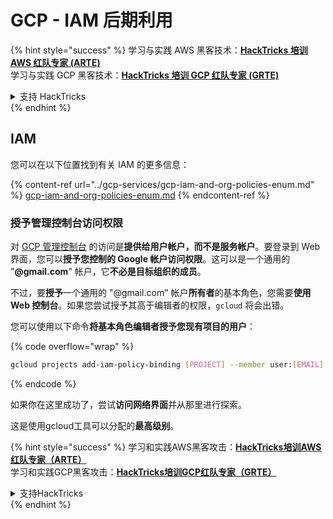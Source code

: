 # GCP - IAM 后期利用

{% hint style="success" %}
学习与实践 AWS 黑客技术：<img src="../../../.gitbook/assets/image (1).png" alt="" data-size="line">[**HackTricks 培训 AWS 红队专家 (ARTE)**](https://training.hacktricks.xyz/courses/arte)<img src="../../../.gitbook/assets/image (1).png" alt="" data-size="line">\
学习与实践 GCP 黑客技术：<img src="../../../.gitbook/assets/image (2).png" alt="" data-size="line">[**HackTricks 培训 GCP 红队专家 (GRTE)**<img src="../../../.gitbook/assets/image (2).png" alt="" data-size="line">](https://training.hacktricks.xyz/courses/grte)

<details>

<summary>支持 HackTricks</summary>

* 查看 [**订阅计划**](https://github.com/sponsors/carlospolop)!
* **加入** 💬 [**Discord 群组**](https://discord.gg/hRep4RUj7f) 或 [**Telegram 群组**](https://t.me/peass) 或 **关注** 我们的 **Twitter** 🐦 [**@hacktricks\_live**](https://twitter.com/hacktricks\_live)**.**
* **通过向** [**HackTricks**](https://github.com/carlospolop/hacktricks) 和 [**HackTricks Cloud**](https://github.com/carlospolop/hacktricks-cloud) GitHub 仓库提交 PR 分享黑客技巧。

</details>
{% endhint %}

## IAM <a href="#service-account-impersonation" id="service-account-impersonation"></a>

您可以在以下位置找到有关 IAM 的更多信息：

{% content-ref url="../gcp-services/gcp-iam-and-org-policies-enum.md" %}
[gcp-iam-and-org-policies-enum.md](../gcp-services/gcp-iam-and-org-policies-enum.md)
{% endcontent-ref %}

### 授予管理控制台访问权限 <a href="#granting-access-to-management-console" id="granting-access-to-management-console"></a>

对 [GCP 管理控制台](https://console.cloud.google.com) 的访问是**提供给用户帐户，而不是服务帐户**。要登录到 Web 界面，您可以**授予您控制的 Google 帐户访问权限**。这可以是一个通用的 "**@gmail.com**" 帐户，它**不必是目标组织的成员**。

不过，要**授予**一个通用的 "@gmail.com" 帐户**所有者**的基本角色，您需要**使用 Web 控制台**。如果您尝试授予其高于编辑者的权限，`gcloud` 将会出错。

您可以使用以下命令**将基本角色编辑者授予您现有项目的用户**： 

{% code overflow="wrap" %}
```bash
gcloud projects add-iam-policy-binding [PROJECT] --member user:[EMAIL] --role roles/editor
```
{% endcode %}

如果你在这里成功了，尝试**访问网络界面**并从那里进行探索。

这是使用gcloud工具可以分配的**最高级别**。

{% hint style="success" %}
学习和实践AWS黑客攻击：<img src="../../../.gitbook/assets/image (1).png" alt="" data-size="line">[**HackTricks培训AWS红队专家（ARTE）**](https://training.hacktricks.xyz/courses/arte)<img src="../../../.gitbook/assets/image (1).png" alt="" data-size="line">\
学习和实践GCP黑客攻击：<img src="../../../.gitbook/assets/image (2).png" alt="" data-size="line">[**HackTricks培训GCP红队专家（GRTE）**<img src="../../../.gitbook/assets/image (2).png" alt="" data-size="line">](https://training.hacktricks.xyz/courses/grte)

<details>

<summary>支持HackTricks</summary>

* 查看[**订阅计划**](https://github.com/sponsors/carlospolop)!
* **加入** 💬 [**Discord群组**](https://discord.gg/hRep4RUj7f)或[**电报群组**](https://t.me/peass)或**在** **Twitter** 🐦 [**@hacktricks\_live**](https://twitter.com/hacktricks\_live)**上关注我们。**
* **通过向** [**HackTricks**](https://github.com/carlospolop/hacktricks)和[**HackTricks Cloud**](https://github.com/carlospolop/hacktricks-cloud) github库提交PR来分享黑客技巧。

</details>
{% endhint %}
